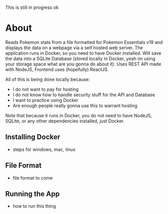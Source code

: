 This is still in progress ok

# About

Reads Pokemon stats from a file formatted for Pokemon Essentials v19 and displays the data on a webpage via a self hosted web server. The application runs in Docker, so you need to have Docker installed. Will save the data into a SQLite Database (stored locally in Docker, yeah im using your storage space what are you gonna do about it). Uses REST API made with NodeJS, Frontend uses (hopefully) ReactJS.

All of this is being done locally because:
- I do not want to pay for hosting
- I do not know how to handle security stuff for the API and Database
- I want to practice using Docker
- Are enough people really gonna use this to warrant hosting

Note that because it runs in Docker, you do not need to have NodeJS, SQLite, or any other dependencies installed, just Docker.

## Installing Docker

- steps for windows, mac, linux

## File Format

- file format to come

## Running the App

- how to run this thing


